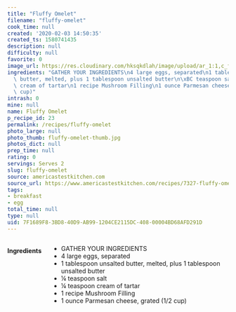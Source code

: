 ```yaml
---
title: "Fluffy Omelet"
filename: "fluffy-omelet"
cook_time: null
created: '2020-02-03 14:50:35'
created_ts: 1580741435
description: null
difficulty: null
favorite: 0
image_url: https://res.cloudinary.com/hksqkdlah/image/upload/ar_1:1,c_fill,dpr_2.0,f_auto,fl_lossy.progressive.strip_profile,g_faces:auto,q_auto:low,w_344/20178_sfs-fluffy-omelets-mushroom-filling-2
ingredients: "GATHER YOUR INGREDIENTS\n4 large eggs, separated\n1 tablespoon unsalted\
  \ butter, melted, plus 1 tablespoon unsalted butter\n\xBC teaspoon salt\n\xBC teaspoon\
  \ cream of tartar\n1 recipe Mushroom Filling\n1 ounce Parmesan cheese, grated (1/2\
  \ cup)"
intrash: 0
mine: null
name: Fluffy Omelet
p_recipe_id: 23
permalink: /recipes/fluffy-omelet
photo_large: null
photo_thumb: fluffy-omelet-thumb.jpg
photos_dict: null
prep_time: null
rating: 0
servings: Serves 2
slug: fluffy-omelet
source: americastestkitchen.com
source_url: https://www.americastestkitchen.com/recipes/7327-fluffy-omelet
tags:
- breakfast
- egg
total_time: null
type: null
uid: 7F1689F8-3BD8-40D9-AB99-1204CE2115DC-408-00004BD68AFD291D
---
```

<div class="large-8 medium-7 columns" id="writeup">	</div><!-- #writeup -->
</div><!-- #row-one -->
<div class="row" id="row-two">	<div class="medium-4 small-5 columns" id="ingredients"><h4>Ingredients</h4><div class="box box-ingredients content"><ul>
<li>GATHER YOUR INGREDIENTS</li>
<li>4 large eggs, separated</li>
<li>1 tablespoon unsalted butter, melted, plus 1 tablespoon unsalted butter</li>
<li>¼ teaspoon salt</li>
<li>¼ teaspoon cream of tartar</li>
<li>1 recipe Mushroom Filling</li>
<li>1 ounce Parmesan cheese, grated (1/2 cup)</li>
</ul>
</div>	</div>	<div class="medium-6 small-7 columns" id="directions">	</div>